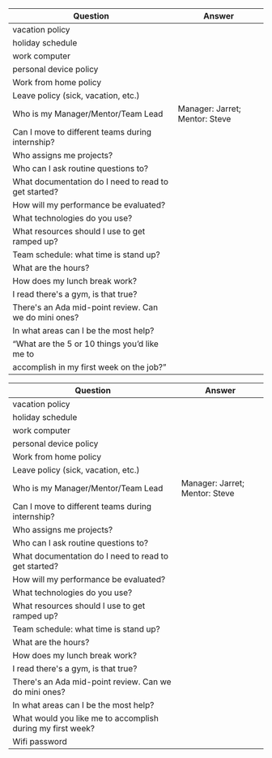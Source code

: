 | Question                                             | Answer                                          |
|------------------------------------------------------|-------------------------------------------------|
| vacation policy                                      |                                                 |
| holiday schedule                                     |                                                 |
| work computer                                        |                                                 |
| personal device policy                               |                                                 |
| Work from home policy                                |                                                 |
| Leave policy (sick, vacation, etc.)                  |                                                 |
| Who is my Manager/Mentor/Team Lead                   | Manager: Jarret; Mentor: Steve |
| Can I move to different teams during internship?     |                                                 |
| Who assigns me projects?                             |                                                 |
| Who can I ask routine questions to?                  |                                                 |
| What documentation do I need to read to get started? |                                                 |
| How will my performance be evaluated?                |                                                 |
| What technologies do you use?                        |                                                 |
| What resources should I use to get ramped up?        |                                                 |
| Team schedule: what time is stand up?                |                                                 |
| What are the hours?                                  |                                                 |
| How does my lunch break work?                        |                                                 |
| I read there's a gym, is that true?                  |                                                 |
| There's an Ada mid-point review. Can we do mini ones?|                                                 |
| In what areas can I be the most help?                |                                                 |
|“What are the 5 or 10 things you’d like me to         |                                                 |
|accomplish in my first week on the job?”              |                                                 |


|  Question | Answer |
|  ------ | ------ |
|  vacation policy                               |  |
|  holiday schedule  |  |
|  work computer |  |
|  personal device policy |  |
|  Work from home policy |  |
|  Leave policy (sick, vacation, etc.)   |  |
|  Who is my Manager/Mentor/Team Lead  | Manager: Jarret; Mentor: Steve |
|  Can I move to different teams during internship? |  |
|  Who assigns me projects? |  |
|  Who can I ask routine questions to? |  |
|  What documentation do I need to read to get started?  |  |
|  How will my performance be evaluated?  |  |
|  What technologies do you use?  |  |
|  What resources should I use to get ramped up? |  |
|  Team schedule: what time is stand up? |  |
|  What are the hours?   |  |
|  How does my lunch break work? |  |
|  I read there's a gym, is that true? |  |
|  There's an Ada mid-point review. Can we do mini ones? |  |
|  In what areas can I be the most help? |  |
|  What would you like me to accomplish during my first week? |  |
|  Wifi password |  |
